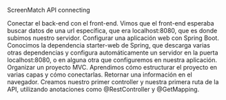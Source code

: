 ScreenMatch API connecting


Conectar el back-end con el front-end. Vimos que el front-end esperaba buscar datos de una url específica, que era localhost:8080, que es donde subimos nuestro servidor.
Configurar una aplicación web con Spring Boot. Conocimos la dependencia starter-web de Spring, que descarga varias otras dependencias y configura automáticamente un servidor en la puerta localhost:8080, o en alguna otra que configuremos en nuestra aplicación.
Organizar un proyecto MVC. Aprendimos cómo estructurar el proyecto en varias capas y cómo conectarlas.
Retornar una información en el navegador. Creamos nuestro primer controller y nuestra primera ruta de la API, utilizando anotaciones como @RestController y @GetMapping.
